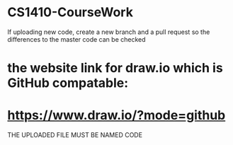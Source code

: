 # CS1410-CourseWork

If uploading new code, create a new branch and a pull request so the differences to the master code can be checked

# the website link for draw.io which is GitHub compatable:
# https://www.draw.io/?mode=github

THE UPLOADED FILE MUST BE NAMED CODE 
